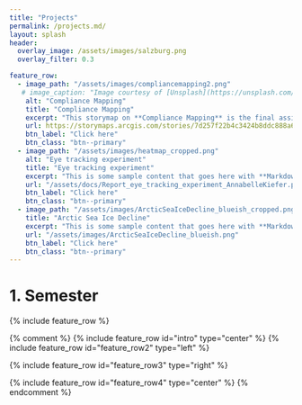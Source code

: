 ```yaml
---
title: "Projects"
permalink: /projects.md/
layout: splash
header:
  overlay_image: /assets/images/salzburg.png
  overlay_filter: 0.3

feature_row:
  - image_path: "/assets/images/compliancemapping2.png" 
   # image_caption: "Image courtesy of [Unsplash](https://unsplash.com/)"
    alt: "Compliance Mapping"
    title: "Compliance Mapping"
    excerpt: "This storymap on **Compliance Mapping** is the final assignment in the Course *Geohumanitarian Action*."
    url: https://storymaps.arcgis.com/stories/7d257f22b4c3424b8ddc888a6cd4669b
    btn_label: "Click here"
    btn_class: "btn--primary"
  - image_path: "/assets/images/heatmap_cropped.png"
    alt: "Eye tracking experiment"
    title: "Eye tracking experiment"
    excerpt: "This is some sample content that goes here with **Markdown** formatting."
    url: "/assets/docs/Report_eye_tracking_experiment_AnnabelleKiefer.pdf"
    btn_label: "Click here"
    btn_class: "btn--primary"
  - image_path: "/assets/images/ArcticSeaIceDecline_blueish_cropped.png"
    title: "Arctic Sea Ice Decline"
    excerpt: "This is some sample content that goes here with **Markdown** formatting."
    url: "/assets/images/ArcticSeaIceDecline_blueish.png"
    btn_label: "Click here"
    btn_class: "btn--primary"
---
```

<style>
.btn--primary:visited {
    background-color: #7a0177;
    color: #fff;
}
</style>

<h1>1. Semester</h1>
{% include feature_row %}

{% comment %}
{% include feature_row id="intro" type="center" %}
{% include feature_row id="feature_row2" type="left" %}

{% include feature_row id="feature_row3" type="right" %}

{% include feature_row id="feature_row4" type="center" %}
{% endcomment %}

